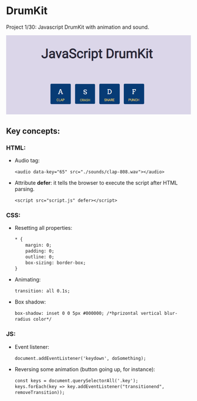 # DrumKit
Project 1/30: Javascript DrumKit with animation and sound.

![](drum.gif)

## Key concepts:

### HTML:
- Audio tag: 
  ```
  <audio data-key="65" src="./sounds/clap-808.wav"></audio>
  ```
- Attribute **defer**: it tells the browser to execute the script after HTML parsing.
  ```
  <script src="script.js" defer></script>
  ```
  
### CSS:
- Resetting all properties:
  ```
  * {
      margin: 0;
      padding: 0;
      outline: 0;
      box-sizing: border-box;
  }
  ```
 - Animating:
   ```
   transition: all 0.1s;
   ```
 - Box shadow:
    ```
    box-shadow: inset 0 0 5px #000000; /*hprizontal vertical blur-radius color*/
    ```
   
### JS:
- Event listener:
  ```
  document.addEventListener('keydown', doSomething);
  ```
- Reversing some animation (button going up, for instance):
  ```
  const keys = document.querySelectorAll('.key'); 
  keys.forEach(key => key.addEventListener("transitionend", removeTransition)); 
  ```
